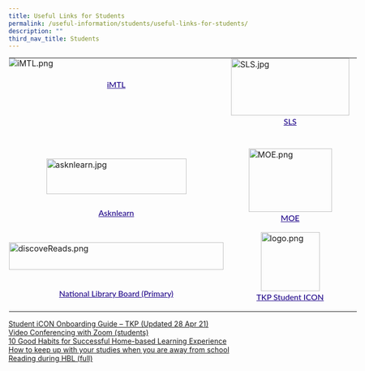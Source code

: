 ```yaml
---
title: Useful Links for Students
permalink: /useful-information/students/useful-links-for-students/
description: ""
third_nav_title: Students
---
```

<table style="margin: auto; outline: 0px; padding: 0px; border-collapse: collapse; clear: both; border: 1px solid transparent; table-layout: fixed; width: 890px;" class="ive_eobj_center ives_tab_kosong"><tbody style="margin: 0px; outline: 0px; padding: 0px;"><tr style="margin: 0px; outline: 0px; padding: 0px;"><td style="margin: 0px; outline: 0px; padding: 0px 15px 15px 0px; vertical-align: top;"><img style="margin: auto; outline: 0px; padding: 0px; border: none; max-width: 100%; clear: both; cursor: pointer; display: block;" class="ive_eobj_center ive_clickable" alt="iMTL.png" src="https://tanjongkatongpri.moe.edu.sg/qql/slot/u742/2020/Useful%20Links/Pupils/Useful%20Links%20for%20Pupils/iMTL.png"><div style="margin: 0px; outline: 0px; padding: 20px 0px 0px; line-height: 24.96px; color: rgb(65, 64, 66); font-family: Lato, sans-serif; font-size: 16px; font-weight: 400; text-align: center;"><a style="margin: 0px; outline: 0px; padding: 0px; color: rgb(33, 8, 138); text-decoration: underline; font-weight: 500;" target="_blank" href="https://imtl.moe.edu.sg/cos/o.x?c=/ca7_imtl/user&amp;func=login">iMTL</a><br style="margin: 0px; outline: 0px; padding: 0px;"></div></td><td style="margin: 0px; outline: 0px; padding: 0px 15px 15px 0px; vertical-align: top;"><img style="margin: auto; outline: 0px; padding: 0px; border: none; max-width: 100%; clear: both; cursor: pointer; display: block; width: 233px; height: 113px;" class="ive_eobj_center ive_clickable" alt="SLS.jpg" src="https://tanjongkatongpri.moe.edu.sg/qql/slot/u742/2020/Useful%20Links/Pupils/Useful%20Links%20for%20Pupils/SLS.jpg"><div style="margin: 0px; outline: 0px; padding: 0px; line-height: 24.96px; color: rgb(65, 64, 66); font-family: Lato, sans-serif; font-size: 16px; font-weight: 400; text-align: center;"><span style="margin: 0px; outline: 0px; padding: 0px; background-color: initial;"><a style="margin: 0px; outline: 0px; padding: 0px; color: rgb(33, 8, 138); text-decoration: underline; font-weight: 500;" target="_blank" href="http://learning.moe.edu.sg/">SLS</a></span></div><div style="margin: 0px; outline: 0px; padding: 0px; line-height: 24.96px; color: rgb(65, 64, 66); font-family: Lato, sans-serif; font-size: 16px; font-weight: 400; text-align: center;"><br style="margin: 0px; outline: 0px; padding: 0px;"></div></td></tr><tr style="margin: 0px; outline: 0px; padding: 0px;"><td style="margin: 0px; outline: 0px; padding: 0px 15px 15px 0px; vertical-align: top;"><br style="margin: 0px; outline: 0px; padding: 0px;"><img style="margin: auto; outline: 0px; padding: 0px; border: none; max-width: 100%; clear: both; cursor: pointer; display: block; width: 276px; height: 70px;" class="ive_eobj_center ive_clickable" alt="asknlearn.jpg" src="https://tanjongkatongpri.moe.edu.sg/qql/slot/u742/2020/Useful%20Links/Pupils/Useful%20Links%20for%20Pupils/asknlearn.jpg"><br style="margin: 0px; outline: 0px; padding: 0px;"><div style="margin: 0px; outline: 0px; padding: 5px 0px 0px; line-height: 24.96px; color: rgb(65, 64, 66); font-family: Lato, sans-serif; font-size: 16px; font-weight: 400; text-align: center;"><span style="margin: 0px; outline: 0px; padding: 0px; background-color: initial;"><a style="margin: 0px; outline: 0px; padding: 0px; color: rgb(33, 8, 138); text-decoration: underline; font-weight: 500;" target="_blank" href="https://lms.wizlearn.com/LMS/Login_main.aspx">Asknlearn</a></span></div></td><td style="margin: 0px; outline: 0px; padding: 0px 15px 15px 0px; vertical-align: top;"><img style="margin: auto; outline: 0px; padding: 0px; border: none; max-width: 100%; clear: both; cursor: pointer; display: block; width: 164px; height: 125px;" class="ive_eobj_center ive_clickable" alt="MOE.png" src="https://tanjongkatongpri.moe.edu.sg/qql/slot/u742/2020/Useful%20Links/Pupils/Useful%20Links%20for%20Pupils/MOE.png"><div style="margin: 0px; outline: 0px; padding: 0px; line-height: 24.96px; color: rgb(65, 64, 66); font-family: Lato, sans-serif; font-size: 16px; font-weight: 400; text-align: center;"><span style="margin: 0px; outline: 0px; padding: 0px; background-color: initial;"><a style="margin: 0px; outline: 0px; padding: 0px; color: rgb(33, 8, 138); text-decoration: underline; font-weight: 500;" target="_blank" href="https://www.moe.gov.sg/">MOE</a></span></div></td></tr><tr style="margin: 0px; outline: 0px; padding: 0px;"><td style="margin: 0px; outline: 0px; padding: 0px 15px 15px 0px; vertical-align: top;"><br style="margin: 0px; outline: 0px; padding: 0px;"><img style="margin: auto; outline: 0px; padding: 0px; border: none; max-width: 100%; clear: both; cursor: pointer; display: block; width: 423px; height: 54px;" class="ive_eobj_center ive_clickable" alt="discoveReads.png" width="100%" src="https://tanjongkatongpri.moe.edu.sg/qql/slot/u742/2020/Useful%20Links/Pupils/Useful%20Links%20for%20Pupils/discoveReads.png"><br style="margin: 0px; outline: 0px; padding: 0px;"><div style="margin: 0px; outline: 0px; padding: 15px 0px 0px; line-height: 24.96px; color: rgb(65, 64, 66); font-family: Lato, sans-serif; font-size: 16px; font-weight: 400; text-align: center;"><a style="margin: 0px; outline: 0px; padding: 0px; color: rgb(33, 8, 138); text-decoration: underline; font-weight: 500; background-color: initial;" target="_blank" href="https://childrenandteens.nlb.gov.sg/book-recommendations/recommend-primary">National Library Board (Primary)</a><br style="margin: 0px; outline: 0px; padding: 0px;"></div></td><td style="margin: 0px; outline: 0px; padding: 0px 15px 15px 0px; vertical-align: top;"><img style="margin: auto; outline: 0px; padding: 0px; border: none; max-width: 100%; clear: both; display: block; width: 116px; height: 116px;" class="ive_eobj_center" alt="logo.png" src="https://tanjongkatongpri.moe.edu.sg/qql/slot/u742/2020/Useful%20Links/Pupils/Useful%20Links%20for%20Pupils/logo.png"><div style="margin: 0px; outline: 0px; padding: 0px; line-height: 24.96px; color: rgb(65, 64, 66); font-family: Lato, sans-serif; font-size: 16px; font-weight: 400; text-align: center;"><span style="margin: 0px; outline: 0px; padding: 0px; background-color: initial;"><a style="margin: 0px; outline: 0px; padding: 0px; color: rgb(33, 8, 138); text-decoration: underline; font-weight: 500;" target="_blank" href="https://workspace.google.com/dashboard">TKP Student ICON</a></span></div></td></tr></tbody></table>

  
[Student iCON Onboarding Guide – TKP (Updated 28 Apr 21)](https://tanjongkatongpri.moe.edu.sg/qql/slot/u742/2020/Useful%20Links/Pupils/Useful%20Links%20for%20Pupils/Student%20iCON%20Onboarding%20Guide_TkpsUpdated%2028%20Apr%2021.pptx)  <br>
[Video Conferencing with Zoom (students)](https://tanjongkatongpri.moe.edu.sg/qql/slot/u742/2020/Useful%20Links/Pupils/Useful%20Links%20for%20Pupils/Video%20Conferencing%20with%20Zoom%20students.pdf) <br>
[10 Good Habits for Successful Home-based Learning Experience](https://tanjongkatongpri.moe.edu.sg/qql/slot/u742/2020/Useful%20Links/Pupils/Useful%20Links%20for%20Pupils/10%20Good%20Habits%20for%20Successful%20Home-based%20Learning%20Experience.pdf) <br>
[How to keep up with your studies when you are away from school](https://tanjongkatongpri.moe.edu.sg/qql/slot/u742/2020/Useful%20Links/Pupils/Useful%20Links%20for%20Pupils/How%20to%20keep%20up%20with%20your%20studies%20when%20you%20are%20away%20from%20school.pdf) <br>
[Reading during HBL (full)](https://tanjongkatongpri.moe.edu.sg/qql/slot/u742/2020/Useful%20Links/Pupils/Useful%20Links%20for%20Pupils/Reading%20during%20HBL%20full.pdf)
